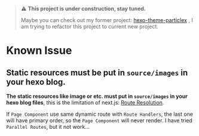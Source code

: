 > ⚠️ **This project is under construction, stay tuned.**
>
> Maybe you can check out my former project: [hexo-theme-particlex](https://github.com/IceOfSummer/hexo-theme-particlex) , 
> I am trying to refactor this project to current new project.

# Known Issue

## Static resources must be put in `source/images` in your hexo blog.

**The static resources like image or etc. must put in `source/images` in your hexo blog files**,
this is the limitation of next.js: [Route Resolution](https://nextjs.org/docs/app/building-your-application/routing/route-handlers#route-resolution).

If `Page Component` use same dynamic route with `Route Handlers`, the last one will have primary order, so the `Page Component`
will never render. I have tried `Parallel Routes`, but it not work...
